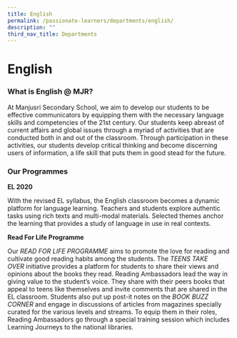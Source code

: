 ```yaml
---
title: English
permalink: /passionate-learners/departments/english/
description: ""
third_nav_title: Departments
---
```

# English

### What is English @ MJR?

At Manjusri Secondary School, we aim to develop our students to be effective communicators by equipping them with the necessary language skills and competencies of the 21st century. Our students keep abreast of current affairs and global issues through a myriad of activities that are conducted both in and out of the classroom. Through participation in these activities, our students develop critical thinking and become discerning users of information, a life skill that puts them in good stead for the future.

### Our Programmes  

**EL 2020**

With the revised EL syllabus, the English classroom becomes a dynamic platform for language learning. Teachers and students explore authentic tasks using rich texts and multi-modal materials. Selected themes anchor the learning that provides a study of language in use in real contexts.







**Read For Life Programme** 

  

Our _READ FOR LIFE PROGRAMME_ aims to promote the love for reading and cultivate good reading habits among the students. The _TEENS TAKE OVER_ initiative provides a platform for students to share their views and opinions about the books they read. Reading Ambassadors lead the way in giving value to the student’s voice. They share with their peers books that appeal to teens like themselves and invite comments that are shared in the EL classroom. Students also put up post-it notes on the _BOOK BUZZ CORNER_ and engage in discussions of articles from magazines specially curated for the various levels and streams. To equip them in their roles, Reading Ambassadors go through a special training session which includes Learning Journeys to the national libraries.